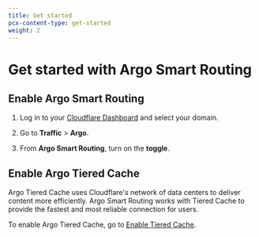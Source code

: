 ```yaml
---
title: Get started
pcx-content-type: get-started
weight: 2
---
```


# Get started with Argo Smart Routing

## Enable Argo Smart Routing

1. Log in to your [Cloudflare Dashboard](https://dash.cloudflare.com/) and select your domain.

1. Go to **Traffic** > **Argo**.

1. From **Argo Smart Routing**, turn on the **toggle**.

## Enable Argo Tiered Cache

Argo Tiered Cache uses Cloudflare's network of data centers to deliver content more efficiently. Argo Smart Routing works with Tiered Cache to provide the fastest and most reliable connection for users.

To enable Argo Tiered Cache, go to [Enable Tiered Cache](/cache/how-to/enable-tiered-cache).
